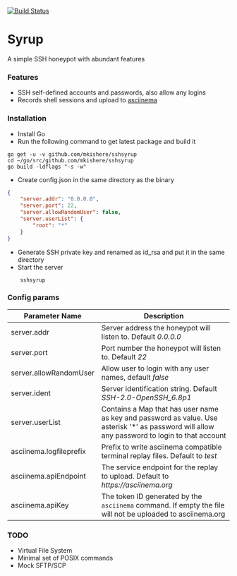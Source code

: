 [![Build Status](https://api.travis-ci.org/mkishere/sshsyrup.svg)](http://travis-ci.org/mkishere/sshsyrup)
# Syrup
A simple SSH honeypot with abundant features

### Features
- SSH self-defined accounts and passwords, also allow any logins
- Records shell sessions and upload to [asciinema](https://asciinema.org)

### Installation
* Install Go
* Run the following command to get latest package and build it
```
go get -u -v github.com/mkishere/sshsyrup
cd ~/go/src/github.com/mkishere/sshsyrup
go build -ldflags "-s -w"
```
* Create config.json in the same directory as the binary
```json
{
    "server.addr": "0.0.0.0",
    "server.port": 22,
    "server.allowRandomUser": false,
    "server.userList": {
        "root": "*"
    }
}
```
* Generate SSH private key and renamed as id_rsa and put it in the same directory
* Start the server
```
    sshsyrup
```
### Config params
Parameter Name | Description
-------------- | -----------
server.addr | Server address the honeypot will listen to. Default _0.0.0.0_
server.port | Port number the honeypot will listen to. Default _22_
server.allowRandomUser | Allow user to login with any user names, default _false_
server.ident | Server identification string. Default _SSH-2.0-OpenSSH_6.8p1_
server.userList | Contains a Map that has user name as key and password as value. Use asterisk '*' as password will allow any password to login to that account
asciinema.logfileprefix | Prefix to write asciinema compatible terminal replay files. Default to _test_
asciinema.apiEndpoint | The service endpoint for the replay to upload. Default to _https://asciinema.org_
asciinema.apiKey | The token ID generated by the `asciinema` command. If empty the file will not be uploaded to asciinema.org


### TODO
- Virtual File System
- Minimal set of POSIX commands
- Mock SFTP/SCP
